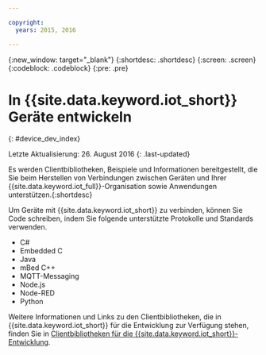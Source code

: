 ```yaml
---

copyright:
  years: 2015, 2016

---
```


{:new_window: target="_blank"}
{:shortdesc: .shortdesc}
{:screen: .screen}
{:codeblock: .codeblock}
{:pre: .pre}

# In {{site.data.keyword.iot_short}} Geräte entwickeln
{: #device_dev_index}

Letzte Aktualisierung: 26. August 2016
{: .last-updated}

Es werden Clientbibliotheken, Beispiele und Informationen bereitgestellt, die Sie beim Herstellen von Verbindungen zwischen Geräten und Ihrer {{site.data.keyword.iot_full}}-Organisation sowie Anwendungen unterstützen.{:shortdesc}

Um Geräte mit {{site.data.keyword.iot_short}} zu verbinden, können Sie Code schreiben, indem Sie folgende unterstützte Protokolle und Standards verwenden.

- C#
- Embedded C
- Java
- mBed C++
- MQTT-Messaging
- Node.js
- Node-RED
- Python

Weitere Informationen und Links zu den Clientbibliotheken, die in {{site.data.keyword.iot_short}} für die Entwicklung zur Verfügung stehen, finden Sie in [Clientbibliotheken für die {{site.data.keyword.iot_short}}-Entwicklung](../iot_platform_client_lib.html).
